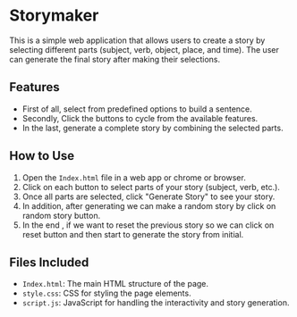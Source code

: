 # Storymaker

This is a simple web application that allows users to create a story by selecting different parts (subject, verb, object, place, and time). The user can generate the final story after making their selections.

## Features
- First of all, select from predefined options to build a sentence.
- Secondly, Click the buttons to cycle from the available features.
- In the last, generate a complete story by combining the selected parts.

## How to Use
1. Open the `Index.html` file in a web app or chrome or browser.
2. Click on each button to select parts of your story (subject, verb, etc.).
3. Once all parts are selected, click "Generate Story" to see your story.
4. In addition, after generating we can make a random story by click on random story button.
5. In the end , if we want to reset the previous story so we can click on reset button and then start to generate the story from initial.

## Files Included
- `Index.html`: The main HTML structure of the page.
- `style.css`: CSS for styling the page elements.
- `script.js`: JavaScript for handling the interactivity and story generation.

